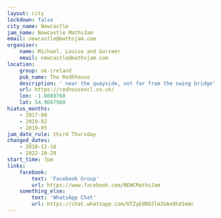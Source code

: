```yaml
---
layout: city
lockdown: false
city_name: Newcastle
jam_name: Newcastle MathsJam
email: newcastle@mathsjam.com
organiser:
    name: Michael, Louise and Gurveer
    email: newcastle@mathsjam.com
location:
    group: uk-ireland
    pub_name: The Redhhouse
    description: ' near the quayside, not far from the swing bridge'
    url: https://redhousencl.co.uk/
    lon: -1.6080760
    lat: 54.9687980
hiatus_months:
    - 2017-08
    - 2019-02
    - 2019-05
jam_date_rule: third Thursday
changed_dates:
    - 2018-12-18
    - 2022-10-20
start_time: 7pm
links:
    facebook:
        text: 'Facebook Group'
        url: https://www.facebook.com/NEWCMathsJam
    something_else:
        text: 'WhatsApp Chat'
        url: https://chat.whatsapp.com/HTZyEdROJlm3GAx0hd1mAc
---
```


